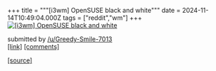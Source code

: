 +++
title = """[i3wm] OpenSUSE black and white"""
date = 2024-11-14T10:49:04.000Z
tags = ["reddit","wm"]
+++
[![[i3wm] OpenSUSE black and white](https://b.thumbs.redditmedia.com/q7PRkWEsY-iCJtsqvCnj_M8DR_3pMa_zBI8SKQggayk.jpg "[i3wm] OpenSUSE black and white")](https://www.reddit.com/r/unixporn/comments/1gr25dq/i3wm_opensuse_black_and_white/)

submitted by [/u/Greedy-Smile-7013](https://www.reddit.com/user/Greedy-Smile-7013)  
[\[link\]](https://www.reddit.com/gallery/1gr25dq) [\[comments\]](https://www.reddit.com/r/unixporn/comments/1gr25dq/i3wm_opensuse_black_and_white/)

[[source]](https://www.reddit.com/r/unixporn/comments/1gr25dq/i3wm_opensuse_black_and_white/)
